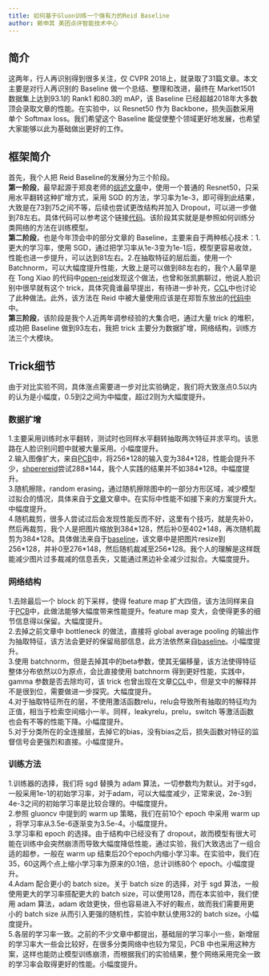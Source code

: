 ```yaml
---
title: 如何基于Gluon训练一个强有力的Reid Baseline
author: 赖申其 美团点评智能技术中心 
---
```


## 简介
这两年，行人再识别得到很多关注，仅 CVPR 2018上，就录取了31篇文章。本文主要是对行人再识别的 Baseline 做一个总结、整理和改进，最终在 Market1501 数据集上达到93.1的 Rank1 和80.3的 mAP，该 Baseline 已经超越2018年大多数顶会录取文章的性能。在实验中，以 Resnet50 作为 Backbone，损失函数采用单个 Softmax loss。我们希望这个 Baseline 能促使整个领域更好地发展，也希望大家能够以此为基础做出更好的工作。

## 框架简介
首先，我个人把 Reid Baseline的发展分为三个阶段。  
<b>第一阶段</b>，最早起源于郑良老师的[综述文章](https://arxiv.org/abs/1610.02984)中，使用一个普通的 Resnet50，只采用水平翻转这种扩增方式，采用 SGD 的方法，学习率为1e-3，即可得到此结果，大致是在73到75之间不等，后续也尝试更改结构并加入 Dropout，可以进一步做到78左右。具体代码可以参考这个链接[代码](https://github.com/zhunzhong07/IDE-baseline-Market-1501)。该阶段其实就是是参照如何训练分类网络的方法在训练模型。  
<b>第二阶段</b>，也是今年顶会中的部分文章的 Baseline，主要来自于两种核心技术：1.更大的学习率，使用 SGD，通过把学习率从1e-3变为1e-1后，模型更容易收敛，性能也进一步提升，可以达到81左右。2.在抽取特征的层后面，使用一个 Batchnorm，可以大幅度提升性能，大致上是可以做到88左右的，我个人最早是在 Tong Xiao 的代码中[open-reid](https://github.com/Cysu/open-reid)发现这个做法，也曾和张凯鹏聊过，他说人脸识别中很早就有这个 trick，具体究竟谁最早提出，有待进一步补充，[CCL](https://arxiv.org/abs/1801.05678)中也讨论了此种做法。此外，该方法在 Reid 中被大量使用应该是在郑哲东放出的[代码中](https://github.com/layumi/Person_reID_baseline_pytorch)中。  
<b>第三阶段</b>，该阶段是我个人近两年调参经验的大集合吧，通过大量 trick 的堆积，成功把 Baseline 做到93左右，我把 trick 主要分为数据扩增，网络结构，训练方法三个大模块。

## Trick细节
由于对比实验不同，具体涨点需要进一步对比实验确定，我们将大致涨点0.5以内的认为是小幅度，0.5到2之间为中幅度，超过2则为大幅度提升。

### 数据扩增

1.主要采用训练时水平翻转，测试时也同样水平翻转抽取两次特征并求平均。该思路在人脸识别问题中就被大量采用。小幅度提升。  
2.输入图像扩大，来自[PCB](https://link.springer.com/chapter/10.1007%2F978-3-030-01225-0_30)中，将256\*128的输入变为384\*128，性能会提升不少，[shperereid](https://arxiv.org/abs/1807.00537)尝试288\*144，我个人实践的结果并不如384\*128。中幅度提升。  
3.随机擦除，random erasing，通过随机擦除图中的一部分方形区域，减少模型过拟合的情况，具体来自于[文章](https://arxiv.org/abs/1708.04896)文章中。在实际中性能不如接下来的方案提升大。中幅度提升。  
4.随机裁剪，很多人尝试过后会发现性能反而不好，这里有个技巧，就是先补0，然后再裁剪，我个人是把图片缩放到384\*128，然后补0至402\*148，再次随机裁剪为384\*128。具体做法来自于[baseline](https://arxiv.org/abs/1807.11042)，该文章中是把图片resize到256\*128，并补0至276\*148，然后随机裁减至256\*128。我个人的理解是这样既能减少图片过多裁减的信息丢失，又能通过黑边补全减少过拟合。大幅度提升。  


### 网络结构
1.去除最后一个 block 的下采样，使得 feature map 扩大四倍，该方法同样来自于[PCB](https://link.springer.com/chapter/10.1007%2F978-3-030-01225-0_30)中，此做法能够大幅度带来性能提升。feature map 变大，会使得更多的细节信息得以保留。大幅度提升。  
2.去掉之前文章中 bottleneck 的做法，直接将 global average pooling 的输出作为抽取特征，该方法会更好的保留局部信息，此方法依然来自[baseline](https://arxiv.org/abs/1807.11042)。小幅度提升。  
3.使用 batchnorm，但是去掉其中的beta参数，使其无偏移量，该方法使得特征整体分布依然以0为原点，会比直接使用 batchnorm 得到更好性能，实践中，gamma 参数是否去除均可，该 trick 也曾出现在文章[CCL](https://arxiv.org/abs/1801.05678)中，但是文中的解释并不是很到位，需要做进一步探究。大幅度提升。  
4.对于抽取特征所在的层，不使用激活函数relu，relu会导致所有抽取的特征均为正值，相当于检索空间缩小一半。同样，leakyrelu，prelu，switch 等激活函数也会有不等的性能下降。小幅度提升。  
5.对于分类所在的全连接层，去掉它的bias，没有bias之后，损失函数对特征的监督信号会更强烈和直接。小幅度提升。

### 训练方法
1.训练器的选择，我们将 sgd 替换为 adam 算法，一切参数均为默认。对于sgd，一般采用1e-1的初始学习率，对于adam，可以大幅度减少，正常来说，2e-3到4e-3之间的初始学习率是比较合理的。中幅度提升。  
2.参照 gluoncv 中提到的 warm up 策略，我们在前10个 epoch 中采用 warm up ，将学习率从3.5e-6逐渐变为3.5e-4。小幅度提升。  
3.学习率和 epoch 的选择。由于结构中已经没有了 dropout，故而模型有很大可能在训练中会突然崩溃而导致大幅度降低性能，通过实验，我们大致选出了一组合适的超参，一般在 warm up 结束后20个epoch内缩小学习率。在实验中，我们在35，60这两个点上缩小学习率为原来的0.1倍，总计训练80个 epoch。小幅度提升。  
4.Adam 配合更小的 batch size。关于 batch size 的选择，对于 sgd 算法，一般使用更大的学习率搭配更大的 batch size，可以使用128，而在本实验中，我们使用 adam 算法，adam 收敛更快，但也容易进入不好的鞍点，故而我们需要用更小的 batch size 从而引入更强的随机性，实验中默认使用32的 batch size。小幅度提升。  
5.各层的学习率一致。之前的不少文章中都提出，基础层的学习率小一些，新增层的学习率大一些会比较好，在很多分类网络中也较为常见，PCB 中也采用这种方案，这样也能防止模型训练崩溃，而根据我们的实验结果，整个网络采用完全一致的学习率会取得更好的性能。小幅度提升。
